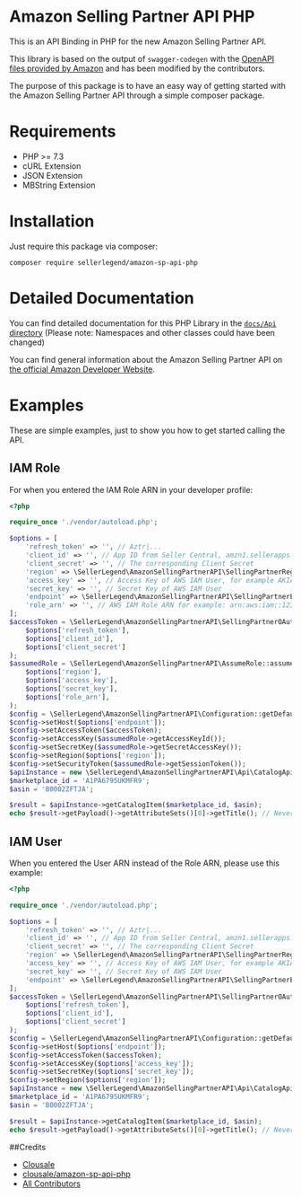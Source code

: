 # Amazon Selling Partner API PHP 

This is an API Binding in PHP for the new Amazon Selling Partner API.

This library is based on the output of `swagger-codegen` with the [OpenAPI files provided by Amazon](https://github.com/amzn/selling-partner-api-models/tree/main/models) and has been modified by the contributors.

The purpose of this package is to have an easy way of getting started with the Amazon Selling Partner API through a simple composer package.

# Requirements

- PHP >= 7.3
- cURL Extension
- JSON Extension
- MBString Extension

# Installation

Just require this package via composer:

```
composer require sellerlegend/amazon-sp-api-php
```

# Detailed Documentation

You can find detailed documentation for this PHP Library in the [`docs/Api` directory](https://github.com/sellerlegend/amazon-sp-api-php/tree/master/docs/Api) (Please note: Namespaces and other classes could have been changed)

You can find general information about the Amazon Selling Partner API on [the official Amazon Developer Website](https://developer.amazonservices.com).

# Examples

These are simple examples, just to show you how to get started calling the API.

## IAM Role

For when you entered the IAM Role ARN in your developer profile:

```php
<?php

require_once './vendor/autoload.php';

$options = [
    'refresh_token' => '', // Aztr|...
    'client_id' => '', // App ID from Seller Central, amzn1.sellerapps.app.cfbfac4a-......
    'client_secret' => '', // The corresponding Client Secret
    'region' => \SellerLegend\AmazonSellingPartnerAPI\SellingPartnerRegion::$EUROPE, // or NORTH_AMERICA / FAR_EAST
    'access_key' => '', // Access Key of AWS IAM User, for example AKIAABCDJKEHFJDS
    'secret_key' => '', // Secret Key of AWS IAM User
    'endpoint' => \SellerLegend\AmazonSellingPartnerAPI\SellingPartnerEndpoint::$EUROPE, // or NORTH_AMERICA / FAR_EAST
    'role_arn' => '', // AWS IAM Role ARN for example: arn:aws:iam::123456789:role/Your-Role-Name
];
$accessToken = \SellerLegend\AmazonSellingPartnerAPI\SellingPartnerOAuth::getAccessTokenFromRefreshToken(
    $options['refresh_token'],
    $options['client_id'],
    $options['client_secret']
);
$assumedRole = \SellerLegend\AmazonSellingPartnerAPI\AssumeRole::assume(
    $options['region'],
    $options['access_key'],
    $options['secret_key'],
    $options['role_arn'],
);
$config = \SellerLegend\AmazonSellingPartnerAPI\Configuration::getDefaultConfiguration();
$config->setHost($options['endpoint']);
$config->setAccessToken($accessToken);
$config->setAccessKey($assumedRole->getAccessKeyId());
$config->setSecretKey($assumedRole->getSecretAccessKey());
$config->setRegion($options['region']);
$config->setSecurityToken($assumedRole->getSessionToken());
$apiInstance = new \SellerLegend\AmazonSellingPartnerAPI\Api\CatalogApi($config);
$marketplace_id = 'A1PA6795UKMFR9';
$asin = 'B0002ZFTJA';

$result = $apiInstance->getCatalogItem($marketplace_id, $asin);
echo $result->getPayload()->getAttributeSets()[0]->getTitle(); // Never Gonna Give You Up [Vinyl Single]
```

## IAM User

When you entered the User ARN instead of the Role ARN, please use this example:

```php
<?php

require_once './vendor/autoload.php';

$options = [
    'refresh_token' => '', // Aztr|...
    'client_id' => '', // App ID from Seller Central, amzn1.sellerapps.app.cfbfac4a-......
    'client_secret' => '', // The corresponding Client Secret
    'region' => \SellerLegend\AmazonSellingPartnerAPI\SellingPartnerRegion::$EUROPE, // or NORTH_AMERICA / FAR_EAST
    'access_key' => '', // Access Key of AWS IAM User, for example AKIAABCDJKEHFJDS
    'secret_key' => '', // Secret Key of AWS IAM User
    'endpoint' => \SellerLegend\AmazonSellingPartnerAPI\SellingPartnerEndpoint::$EUROPE, // or NORTH_AMERICA / FAR_EAST
];
$accessToken = \SellerLegend\AmazonSellingPartnerAPI\SellingPartnerOAuth::getAccessTokenFromRefreshToken(
    $options['refresh_token'],
    $options['client_id'],
    $options['client_secret']
);
$config = \SellerLegend\AmazonSellingPartnerAPI\Configuration::getDefaultConfiguration();
$config->setHost($options['endpoint']);
$config->setAccessToken($accessToken);
$config->setAccessKey($options['access_key']);
$config->setSecretKey($options['secret_key']);
$config->setRegion($options['region']);
$apiInstance = new \SellerLegend\AmazonSellingPartnerAPI\Api\CatalogApi($config);
$marketplace_id = 'A1PA6795UKMFR9';
$asin = 'B0002ZFTJA';

$result = $apiInstance->getCatalogItem($marketplace_id, $asin);
echo $result->getPayload()->getAttributeSets()[0]->getTitle(); // Never Gonna Give You Up [Vinyl Single]
```

##Credits
- [Clousale](https://github.com/clousale)
- [clousale/amazon-sp-api-php](https://github.com/clousale/amazon-sp-api-php)
- [All Contributors](https://github.com/sellerlegend/amazon-sp-api-php/graphs/contributors)